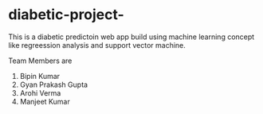 # diabetic-project-

This is a diabetic predictoin web app build using machine learning concept like regreession analysis and support vector machine.

Team Members are
1. Bipin Kumar
2. Gyan Prakash Gupta
3. Arohi Verma
4. Manjeet Kumar

   
